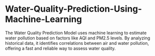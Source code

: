 # Water-Quality-Prediction-Using-Machine-Learning
The Water Quality Prediction Model uses machine learning to estimate water pollution based on factors like AQI and PM2.5 levels. By analyzing historical data, it identifies correlations between air and water pollution, offering a fast and reliable way to assess water quality.
